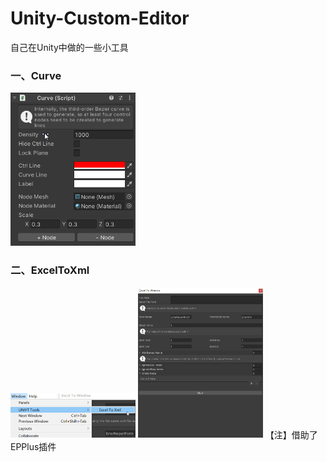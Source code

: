 # Unity-Custom-Editor
自己在Unity中做的一些小工具

### 一、Curve
<img src="https://raw.githubusercontent.com/hehanGit/Unity-Custom-Editor/master/Images/Curve_01.png" width="200">

### 二、ExcelToXml
<img src="https://raw.githubusercontent.com/hehanGit/Unity-Custom-Editor/master/Images/Path.png" width="200">
<img src="https://raw.githubusercontent.com/hehanGit/Unity-Custom-Editor/master/Images/ExcelToXml.png" width="200">
【注】借助了EPPlus插件
